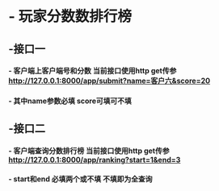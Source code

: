 # - 玩家分数数排行榜

## -接口一
#### - 客户端上客户端号和分数  当前接口使用http get传参   http://127.0.0.1:8000/app/submit?name=客户六&score=20
#### - 其中name参数必填 score可填可不填


## -接口二
#### - 客户端查询分数排行榜  当前接口使用http get传参   http://127.0.0.1:8000/app/ranking?start=1&end=3
#### - start和end 必填两个或不填 不填即为全查询
